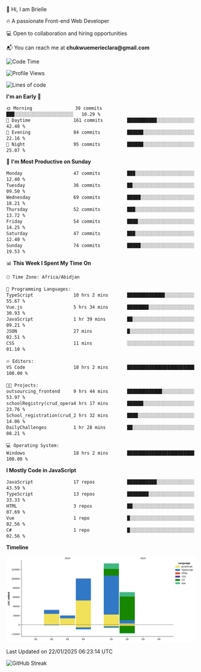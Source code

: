 <div align="left">
  <p>👋 Hi, I am Brielle</p>
  <p>🔥 A passionate Front-end Web Developer</p>
  <p>💻 Open to collaboration and hiring opportunities</p>
  <p>📬 You can reach me at <strong>chukwuemerieclara@gmail.com</strong></p>
</div>


 
 <!--START_SECTION:waka-->
![Code Time](http://img.shields.io/badge/Code%20Time-447%20hrs%2024%20mins-blue)

![Profile Views](http://img.shields.io/badge/Profile%20Views-44-blue)

![Lines of code](https://img.shields.io/badge/From%20Hello%20World%20I%27ve%20Written-278.3%20thousand%20lines%20of%20code-blue)

**I'm an Early 🐤** 

```text
🌞 Morning                39 commits          ███░░░░░░░░░░░░░░░░░░░░░░   10.29 % 
🌆 Daytime                161 commits         ███████████░░░░░░░░░░░░░░   42.48 % 
🌃 Evening                84 commits          ██████░░░░░░░░░░░░░░░░░░░   22.16 % 
🌙 Night                  95 commits          ██████░░░░░░░░░░░░░░░░░░░   25.07 % 
```
📅 **I'm Most Productive on Sunday** 

```text
Monday                   47 commits          ███░░░░░░░░░░░░░░░░░░░░░░   12.40 % 
Tuesday                  36 commits          ██░░░░░░░░░░░░░░░░░░░░░░░   09.50 % 
Wednesday                69 commits          █████░░░░░░░░░░░░░░░░░░░░   18.21 % 
Thursday                 52 commits          ███░░░░░░░░░░░░░░░░░░░░░░   13.72 % 
Friday                   54 commits          ████░░░░░░░░░░░░░░░░░░░░░   14.25 % 
Saturday                 47 commits          ███░░░░░░░░░░░░░░░░░░░░░░   12.40 % 
Sunday                   74 commits          █████░░░░░░░░░░░░░░░░░░░░   19.53 % 
```


📊 **This Week I Spent My Time On** 

```text
🕑︎ Time Zone: Africa/Abidjan

💬 Programming Languages: 
TypeScript               10 hrs 2 mins       ██████████████░░░░░░░░░░░   55.67 % 
Vue.js                   5 hrs 34 mins       ████████░░░░░░░░░░░░░░░░░   30.93 % 
JavaScript               1 hr 39 mins        ██░░░░░░░░░░░░░░░░░░░░░░░   09.21 % 
JSON                     27 mins             █░░░░░░░░░░░░░░░░░░░░░░░░   02.51 % 
CSS                      11 mins             ░░░░░░░░░░░░░░░░░░░░░░░░░   01.10 % 

🔥 Editors: 
VS Code                  18 hrs 2 mins       █████████████████████████   100.00 % 

🐱‍💻 Projects: 
outsourcing_frontend     9 hrs 44 mins       █████████████░░░░░░░░░░░░   53.97 % 
schoolRegistry(crud_opera4 hrs 17 mins       ██████░░░░░░░░░░░░░░░░░░░   23.76 % 
School_registration(crud_2 hrs 32 mins       ████░░░░░░░░░░░░░░░░░░░░░   14.06 % 
DailyChallenges          1 hr 28 mins        ██░░░░░░░░░░░░░░░░░░░░░░░   08.21 % 

💻 Operating System: 
Windows                  18 hrs 2 mins       █████████████████████████   100.00 % 
```

**I Mostly Code in JavaScript** 

```text
JavaScript               17 repos            ███████████░░░░░░░░░░░░░░   43.59 % 
TypeScript               13 repos            ████████░░░░░░░░░░░░░░░░░   33.33 % 
HTML                     3 repos             ██░░░░░░░░░░░░░░░░░░░░░░░   07.69 % 
Vue                      1 repo              █░░░░░░░░░░░░░░░░░░░░░░░░   02.56 % 
C#                       1 repo              █░░░░░░░░░░░░░░░░░░░░░░░░   02.56 % 
```



**Timeline**

![Lines of Code chart](https://raw.githubusercontent.com/Brielle28/Brielle28/main/assets/bar_graph.png)


 Last Updated on 22/01/2025 06:23:14 UTC
<!--END_SECTION:waka-->

![GitHub Streak](https://github-readme-streak-stats.herokuapp.com/?user=Brielle28)



